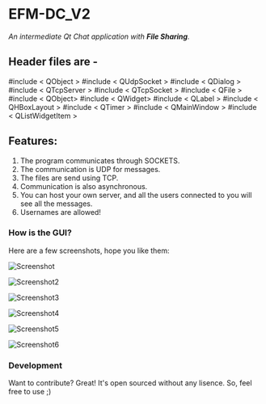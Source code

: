 # EFM-DC_V2

*An intermediate Qt Chat application with **File Sharing**.*

## Header files are -

#include < QObject > 
#include < QUdpSocket > 
#include < QDialog > 
#include < QTcpServer > 
#include < QTcpSocket > 
#include < QFile > 
#include < QObject> 
#include < QWidget> 
#include < QLabel >
#include < QHBoxLayout > 
#include < QTimer > 
#include < QMainWindow > 
#include < QListWidgetItem > 

## Features:

1. The program communicates through SOCKETS.
2. The communication is UDP for messages.
3. The files are send using TCP.
4. Communication is also asynchronous.
5. You can host your own server, and all the users connected to you will see all the messages.
6. Usernames are allowed!


### How is the GUI?
Here are a few screenshots, hope you like them:

![Screenshot](https://github.com/varshneydevansh/EFM-DC_V2/blob/master/Screenshots/Screenshot%20from%202017-11-27%2023-03-43.png)

![Screenshot2](https://github.com/varshneydevansh/EFM-DC_V2/blob/master/Screenshots/Screenshot%20from%202017-11-27%2023-03-54.png)

![Screenshot3](https://github.com/varshneydevansh/EFM-DC_V2/blob/master/Screenshots/Screenshot%20from%202017-11-27%2023-04-26.png)

![Screenshot4](https://github.com/varshneydevansh/EFM-DC_V2/blob/master/Screenshots/Screenshot%20from%202017-11-27%2023-04-57.png)

![Screenshot5](https://github.com/varshneydevansh/EFM-DC_V2/blob/master/Screenshots/Screenshot%20from%202017-11-27%2023-05-13.png)

![Screenshot6](https://github.com/varshneydevansh/EFM-DC_V2/blob/master/Screenshots/Screenshot%20from%202017-11-27%2023-05-37.png)

### Development

Want to contribute? Great!
It's open sourced without any lisence. So, feel free to use ;)
